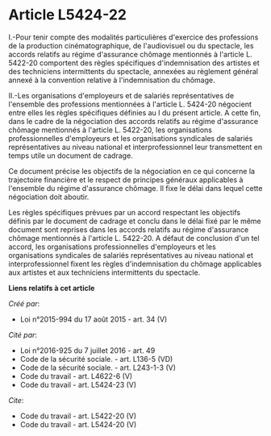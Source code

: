 # Article L5424-22

I.-Pour tenir compte des modalités particulières d'exercice des professions de la production cinématographique, de
l'audiovisuel ou du spectacle, les accords relatifs au régime d'assurance chômage mentionnés à l'article L. 5422-20
comportent des règles spécifiques d'indemnisation des artistes et des techniciens intermittents du spectacle, annexées au
règlement général annexé à la convention relative à l'indemnisation du chômage. 

II.-Les organisations d'employeurs et de salariés représentatives de l'ensemble des professions mentionnées à l'article L.
5424-20 négocient entre elles les règles spécifiques définies au I du présent article. A cette fin, dans le cadre de la
négociation des accords relatifs au régime d'assurance chômage mentionnés à l'article L. 5422-20, les organisations
professionnelles d'employeurs et les organisations syndicales de salariés représentatives au niveau national et
interprofessionnel leur transmettent en temps utile un document de cadrage. 

Ce document précise les objectifs de la négociation en ce qui concerne la trajectoire financière et le respect de principes
généraux applicables à l'ensemble du régime d'assurance chômage. Il fixe le délai dans lequel cette négociation doit
aboutir. 

Les règles spécifiques prévues par un accord respectant les objectifs définis par le document de cadrage et conclu dans le
délai fixé par le même document sont reprises dans les accords relatifs au régime d'assurance chômage mentionnés à l'article
L. 5422-20. A défaut de conclusion d'un tel accord, les organisations professionnelles d'employeurs et les organisations
syndicales de salariés représentatives au niveau national et interprofessionnel fixent les règles d'indemnisation du chômage
applicables aux artistes et aux techniciens intermittents du spectacle.

**Liens relatifs à cet article**

_Créé par_:

  - Loi n°2015-994 du 17 août 2015 - art. 34 (V)

_Cité par_:

  - Loi n°2016-925 du 7 juillet 2016 - art. 49
  - Code de la sécurité sociale. - art. L136-5 (VD)
  - Code de la sécurité sociale. - art. L243-1-3 (V)
  - Code du travail - art. L4622-6 (V)
  - Code du travail - art. L5424-23 (V)

_Cite_:

  - Code du travail - art. L5422-20 (V)
  - Code du travail - art. L5424-20 (V)
